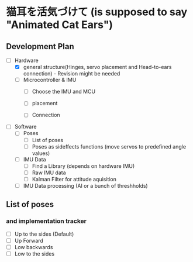 # 猫耳を活気づけて (is supposed to say "Animated Cat Ears")

## Development Plan
- [ ] Hardware 
  - [x] general structure(Hinges, servo placement and Head-to-ears connection) - Revision might be needed
  - [ ] Microcontroller & IMU
    - [ ] Choose the IMU and MCU
    - [ ] placement
    - [ ] Connection 


- [ ] Software
  - [ ] Poses 
    - [ ] List of poses 
    - [ ] Poses as sideffects functions (move servos to predefined angle values)
  - [ ] IMU Data
    - [ ] Find a Library (depends on hardware IMU)
    - [ ] Raw IMU data
    - [ ] Kalman Filter for attitude aquisition
  - [ ] IMU Data processing (AI or a bunch of threshholds)

## List of poses
### and implementation tracker
- [ ] Up to the sides (Default) 
- [ ] Up Forward
- [ ] Low backwards
- [ ] Low to the sides 
